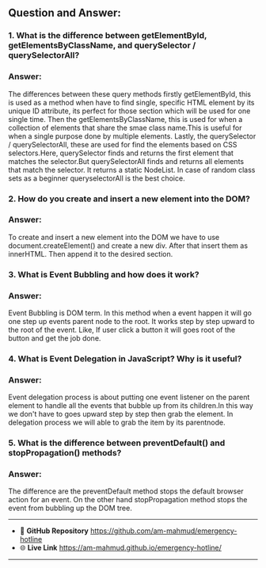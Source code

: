## Question and Answer:

### 1. What is the difference between **getElementById, getElementsByClassName, and querySelector / querySelectorAll**?

### Answer:
The differences between these query methods firstly getElementById, this is used as a method when have to find single, specific HTML element by its unique ID attribute, its perfect for those section which will be used for one single time. Then the getElementsByClassName, this is used for  when a collection of elements that share the smae class name.This is useful for when a single purpose done by multiple elements. Lastly, the querySelector / querySelectorAll, these are used for find the elements based on CSS selectors.Here, querySelector finds and returns the first element that matches the selector.But querySelectorAll finds and returns all elements that match the selector. It returns a static NodeList. In case of random class sets as a beginner queryselectorAll is the best choice.

### 2. How do you **create and insert a new element into the DOM**?

### Answer:
To create and insert a new element into the DOM we have to use document.createElement() and create a new div. After that insert them as innerHTML. Then append it to the desired section. 

### 3. What is **Event Bubbling** and how does it work?

### Answer:
Event Bubbling is DOM term. In this method when a event happen it will go one step up events parent node to the root. It works step by step upward to the root of the event. Like, If user click a button it will goes root of the button and get the job done.

### 4. What is **Event Delegation** in JavaScript? Why is it useful?

### Answer:
Event delegation process is about putting one event listener on the parent element to handle all the events that bubble up from its children.In this way we don't have to goes upward step by step then grab the element. In delegation process we will able to grab the item by its parentnode.

### 5. What is the difference between **preventDefault() and stopPropagation()** methods?

### Answer:
The difference are the preventDefault method stops the default browser action for an event. On the other hand stopPropagation method stops the event from bubbling up the DOM tree.

---


- 📂 **GitHub Repository** https://github.com/am-mahmud/emergency-hotline
- 🌐 **Live Link** https://am-mahmud.github.io/emergency-hotline/

---


